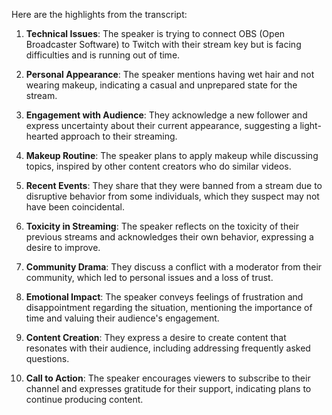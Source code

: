 Here are the highlights from the transcript:

1. **Technical Issues**: The speaker is trying to connect OBS (Open Broadcaster Software) to Twitch with their stream key but is facing difficulties and is running out of time.

2. **Personal Appearance**: The speaker mentions having wet hair and not wearing makeup, indicating a casual and unprepared state for the stream.

3. **Engagement with Audience**: They acknowledge a new follower and express uncertainty about their current appearance, suggesting a light-hearted approach to their streaming.

4. **Makeup Routine**: The speaker plans to apply makeup while discussing topics, inspired by other content creators who do similar videos.

5. **Recent Events**: They share that they were banned from a stream due to disruptive behavior from some individuals, which they suspect may not have been coincidental.

6. **Toxicity in Streaming**: The speaker reflects on the toxicity of their previous streams and acknowledges their own behavior, expressing a desire to improve.

7. **Community Drama**: They discuss a conflict with a moderator from their community, which led to personal issues and a loss of trust.

8. **Emotional Impact**: The speaker conveys feelings of frustration and disappointment regarding the situation, mentioning the importance of time and valuing their audience's engagement.

9. **Content Creation**: They express a desire to create content that resonates with their audience, including addressing frequently asked questions.

10. **Call to Action**: The speaker encourages viewers to subscribe to their channel and expresses gratitude for their support, indicating plans to continue producing content.